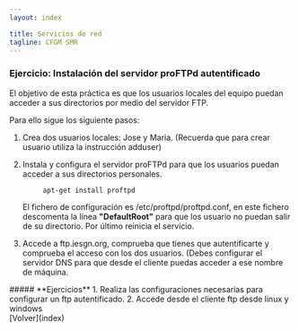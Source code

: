 ```yaml
---
layout: index

title: Servicios de red 
tagline: CFGM SMR
---
```

### Ejercicio: Instalación del servidor proFTPd autentificado

El objetivo de esta práctica es que los usuarios locales del equipo puedan acceder a sus directorios por medio del servidor FTP.

Para ello sigue los siguiente pasos:

1. Crea dos usuarios locales: Jose y Maria. (Recuerda que para crear usuario utiliza la instrucción adduser)

2. Instala y configura el servidor proFTPd para que los usuarios puedan acceder a sus directorios personales.

        	apt-get install proftpd

	El fichero de configuración es /etc/proftpd/proftpd.conf, en este fichero  descomenta la línea **"DefaultRoot"** para que los usuario no puedan salir de su directorio. Por último reinicia el servicio.

3. Accede a ftp.iesgn.org, comprueba que tienes que autentificarte y comprueba el acceso con los dos usuarios. (Debes configurar el servidor DNS para que desde el cliente puedas acceder a ese nombre de máquina.


<div class='ejercicios' markdown='1'>
##### **Ejercicios**
1. Realiza las configuraciones necesarias para configurar un ftp autentificado.
2. Accede desde el cliente ftp desde linux y windows
</div>
[Volver](index)
